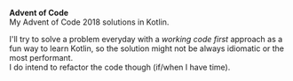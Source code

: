 **Advent of Code**  
My Advent of Code 2018 solutions in Kotlin.  

I'll try to solve a problem everyday with a _working code first_ approach as a fun way to learn Kotlin, 
so the solution might not be always idiomatic or the most performant.  
I do intend to refactor the code though (if/when I have time).   